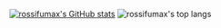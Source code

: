 [![rossifumax's GitHub stats](https://github-readme-stats.vercel.app/api?username=rossifumax&theme=algolia&show_icons=true&count_private=true)](https://github.com/rossifumax/rossifumax)
![rossifumax's top langs](https://github-readme-stats.vercel.app/api/top-langs/?username=rossifumax&theme=algolia&langs_count=10&layout=compact)

<!--
**rossifumax/rossifumax** is a ✨ _special_ ✨ repository because its `README.md` (this file) appears on your GitHub profile.

Here are some ideas to get you started:

- 🔭 I’m currently working on ...
- 🌱 I’m currently learning ...
- 👯 I’m looking to collaborate on ...
- 🤔 I’m looking for help with ...
- 💬 Ask me about ...
- 📫 How to reach me: ...
- 😄 Pronouns: ...
- ⚡ Fun fact: ...
-->
